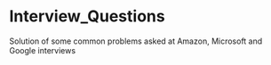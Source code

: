 # Interview_Questions
Solution of some common problems asked at Amazon, Microsoft and Google interviews
